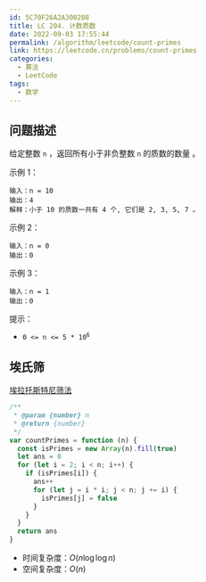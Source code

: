 ```yaml
---
id: 5C70F26A2A300208
title: LC 204. 计数质数
date: 2022-09-03 17:55:44
permalink: /algorithm/leetcode/count-primes
link: https://leetcode.cn/problems/count-primes
categories:
  - 算法
  - LeetCode
tags:
  - 数学
---
```


<Level :type='2'/>

## 问题描述

给定整数 `n` ，返回所有小于非负整数 `n` 的质数的数量 。

示例 1：

```text
输入：n = 10
输出：4
解释：小于 10 的质数一共有 4 个, 它们是 2, 3, 5, 7 。
```

示例 2：

```text
输入：n = 0
输出：0
```

示例 3：

```text
输入：n = 1
输出：0

```

提示：

- <code>0 <= n <= 5 \* 10<sup>6</sup></code>

## 埃氏筛

[埃拉托斯特尼筛法](https://baike.baidu.com/item/%E5%9F%83%E6%8B%89%E6%89%98%E6%96%AF%E7%89%B9%E5%B0%BC%E7%AD%9B%E6%B3%95)

```javascript
/**
 * @param {number} n
 * @return {number}
 */
var countPrimes = function (n) {
  const isPrimes = new Array(n).fill(true)
  let ans = 0
  for (let i = 2; i < n; i++) {
    if (isPrimes[i]) {
      ans++
      for (let j = i * i; j < n; j += i) {
        isPrimes[j] = false
      }
    }
  }
  return ans
}
```

- 时间复杂度：$O(n\log{\log{n}})$
- 空间复杂度：$O(n)$

